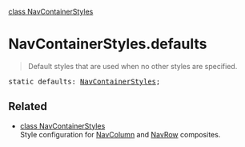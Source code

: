 [class NavContainerStyles](NavContainerStyles.md)

# NavContainerStyles.defaults

> Default styles that are used when no other styles are specified.

<pre class="docgen_signature">static defaults: <a href="NavContainerStyles.md">NavContainerStyles</a>;</pre>

## Related

- [<!--{ref:class}-->class NavContainerStyles](NavContainerStyles.md) \
    Style configuration for [NavColumn](NavColumn.md) and [NavRow](NavRow.md) composites.
